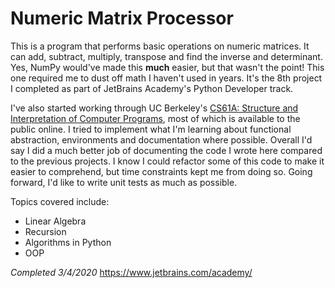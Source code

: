 # Numeric Matrix Processor

This is a program that performs basic operations on numeric matrices. It can add, subtract, multiply, transpose and find the inverse and determinant. Yes, NumPy would've made this **much** easier, but that wasn't the point! This one required me to dust off math I haven't used in years. It's the 8th project I completed as part of JetBrains Academy's Python Developer track.

I've also started working through UC Berkeley's [CS61A: Structure and Interpretation of Computer Programs](https://inst.eecs.berkeley.edu/~cs61a/sp20/), most of which is available to the public online. I tried to implement what I'm learning about functional abstraction, environments and documentation where possible. Overall I'd say I did a much better job of documenting the code I wrote here compared to the previous projects. I know I could refactor some of this code to make it easier to comprehend, but time constraints kept me from doing so. Going forward, I'd like to write unit tests as much as possible.

Topics covered include:

- Linear Algebra
- Recursion
- Algorithms in Python
- OOP

*Completed 3/4/2020*
https://www.jetbrains.com/academy/
